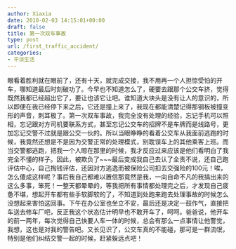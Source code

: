```yaml
---
author: Xiaxia
date: 2010-02-03 14:15:01+00:00
draft: false
title: 第一次双车事故
type: post
url: /first_traffic_accident/
categories:
- 平淡生活
---
```


眼看着胜利就在眼前了，还有十天，就完成交接，我不用再一个人担惊受怕的开车，哪知道最后时刻破功了。今早也不知道怎么了，硬要去跟那个公交车挤，觉得既然我都已经超出它了，要让也该它让吧。谁知道大块头是没有让人的意识的，所以即便在我已经停下来之后，它还是撞上来了，我现在都能清楚记得那钢板被撞变形的声音，刺耳极了。第一次双车事故，我完全没有处理的经验，忘记手机可以照相，忘记跟对方司机要联系方式，甚至忘记公交车的招牌不是车牌而是线路号，更加忘记交警不过就是跟公交一伙的。所以当眼睁睁的看着公交车从我面前逃跑的时候，我竟然还想是不是因为交警正常的处理模式，别耽误车上的其他乘客上班。而当交警都逃跑，把我一个人晾在那里的时候，我才反应过来应该是他们看明白了我完全不懂的样子。因此，被欺负了~~~最后变成我自己去认了全责不说，还自己跑评估中心，自己掏钱评估，还因对方逃逸而被保险公司扣去交强险的100元！唉，怎么傻成这样呢？事后我自己都难以置信那竟然是我，一向自命不凡的我搞出来的这么多事，笨死！一整天都晕晕的，等我把所有事情都处理完之后，才发现自己疲惫不堪，想起开车都有些手软脚软的了，不知道到处跑来跑去处理事故的时候怎么没想起来害怕这回事。下午在办公室也坐立不安，最后还是决定一鼓作气，直接把车送去修车厂吧，反正我这个状态估计明早也不敢开车了，呵呵。爸爸说，他开车的前一两年，每次觉得自己快要人车一体的时候，总会有那么一点事情让他警觉，我想，这也是对我的警告吧。又长见识了，公交车真的不能碰，那可是一群流氓，特别是他们纠结交警一起的时候，赶紧躲远点吧！  

